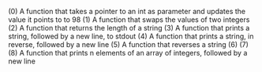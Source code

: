 (0) A function that takes a pointer to an int as parameter and updates the value it points to to 98
(1) A function that swaps the values of two integers
(2) A function that returns the length of a string
(3) A function that prints a string, followed by a new line, to stdout
(4) A function that prints a string, in reverse, followed by a new line
(5) A function that reverses a string
(6)
(7)
(8) A function that prints n elements of an array of integers, followed by a new line
